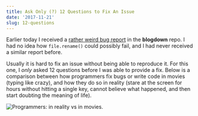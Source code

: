 ```yaml
---
title: Ask Only (?) 12 Questions to Fix An Issue
date: '2017-11-21'
slug: 12-questions
---
```


Earlier today I received a [rather weird bug report](https://github.com/rstudio/blogdown/issues/232) in the **blogdown** repo. I had no idea how `file.rename()` could possibly fail, and I had never received a similar report before.

Usually it is hard to fix an issue without being able to reproduce it. For this one, I _only_ asked 12 questions before I was able to provide a fix. Below is a comparison between how programmers fix bugs or write code in movies (typing like crazy), and how they do so in reality (stare at the screen for hours without hitting a single key, cannot believe what happened, and then start doubting the meaning of life).

![Programmers: in reality vs in movies.](https://slides.yihui.org/gif/programming-movie-actual.gif)
